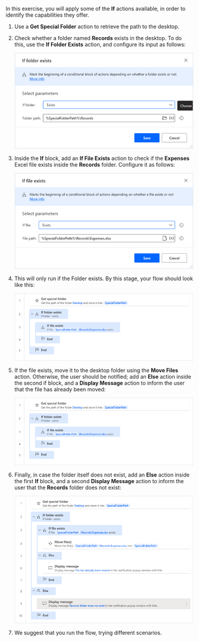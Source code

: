 In this exercise, you will apply some of the **If** actions available, in order to identify the capabilities they offer.

1. Use a **Get Special Folder** action to retrieve the path to the desktop.

1. Check whether a folder named **Records** exists in the desktop. To do this, use the **If Folder Exists** action, and configure its input as follows:

    ![If records folder exists](..\media\if-records-folder-exists.png)

1. Inside the **If** block, add an **If File Exists** action to check if the **Expenses** Excel file exists inside the **Records** folder. Configure it as follows:

    ![If expenses file exists](..\media\if-expenses-file-exists.png)

1. This will only run if the Folder exists. By this stage, your flow should look like this:

    ![Initial flow structure](..\media\initial-process-structure.png)

1. If the file exists, move it to the desktop folder using the **Move Files** action. Otherwise, the user should be notified; add an **Else** action inside the second if block, and a **Display Message** action to inform the user that the file has already been moved:

    ![Initial flow structure](..\media\initial-process-structure.png)

1. Finally, in case the folder itself does not exist, add an **Else** action inside the first **If** block, and a second **Display Message** action to inform the user that the **Records** folder does not exist:

    ![Outside else display message](..\media\outside-else-display-message.png)
    
1. We suggest that you run the flow, trying different scenarios.